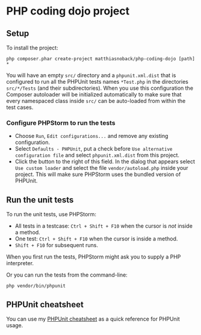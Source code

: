 # PHP coding dojo project

## Setup

To install the project:

    php composer.phar create-project matthiasnoback/php-coding-dojo [path] *

You will have an empty ``src/`` directory and a ``phpunit.xml.dist`` that is configured to run all the PHPUnit tests
names ``*Test.php`` in the directories ``src/*/Tests`` (and their subdirectories). When you use this configuration the
Composer autoloader will be initialized automatically to make sure that every namespaced class inside ``src/`` can be
auto-loaded from within the test cases.

### Configure PHPStorm to run the tests

- Choose ``Run``, ``Edit configurations...`` and remove any existing configuration.
- Select ``Defaults - PHPUnit``, put a check before ``Use alternative configuration file`` and select
  ``phpunit.xml.dist`` from this project.
- Click the button to the right of this field. In the dialog that appears select ``Use custom loader`` and select the
  file ``vendor/autoload.php`` inside your project. This will make sure PHPStorm uses the bundled version of PHPUnit.

## Run the unit tests

To run the unit tests, use PHPStorm:

- All tests in a testcase: ``Ctrl + Shift + F10`` when the cursor is *not* inside a method.
- One test: ``Ctrl + Shift + F10`` when the cursor is inside a method.
- ``Shift + F10`` for subsequent runs.

When you first run the tests, PHPStorm might ask you to supply a PHP interpreter.

Or you can run the tests from the command-line:

    php vendor/bin/phpunit

## PHPUnit cheatsheet

You can use my [PHPUnit cheatsheet](https://github.com/matthiasnoback/workshop-unit-testing/blob/master/cheatsheet.md)
as a quick reference for PHPUnit usage.

